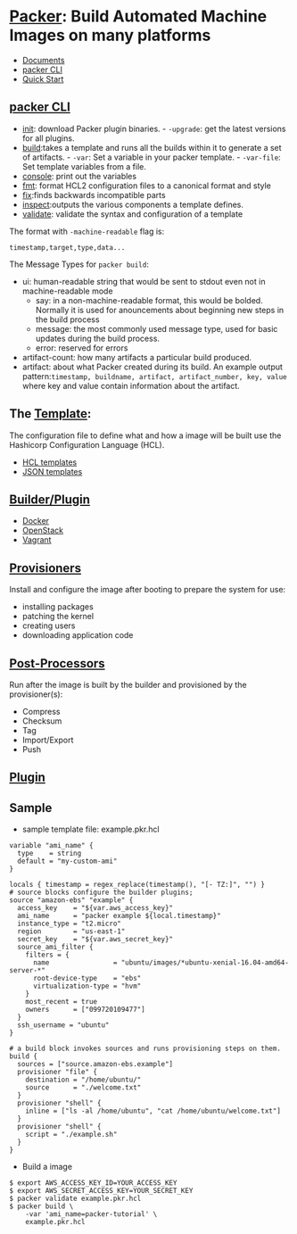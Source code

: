 # [Packer](https://www.packer.io/): Build Automated Machine Images on many platforms
- [Documents](https://www.packer.io/docs/)
- [packer CLI](https://www.packer.io/docs/commands)
- [Quick Start](https://learn.hashicorp.com/collections/packer/getting-started)

## [packer CLI](https://www.packer.io/docs/commands)
- [init](https://www.packer.io/docs/commands/init): download Packer plugin binaries.
      - ```-upgrade```: get the latest versions for all plugins.
- [build](https://www.packer.io/docs/commands/build):takes a template and runs all the builds within it to generate a set of artifacts.
      - ```-var```: Set a variable in your packer template. 
      - ```-var-file```: Set template variables from a file.   
- [console](https://www.packer.io/docs/commands/console): print out the variables
- [fmt](https://www.packer.io/docs/commands/fmt): format HCL2 configuration files to a canonical format and style
- [fix](https://www.packer.io/docs/commands/fix):finds backwards incompatible parts
- [inspect](https://www.packer.io/docs/commands/inspect):outputs the various components a template defines.
- [validate](https://www.packer.io/docs/commands/validate): validate the syntax and configuration of a template

The format with ```-machine-readable``` flag is:
```
timestamp,target,type,data...
```
 The Message Types for ```packer build```:
- ui: human-readable string that would be sent to stdout even not in machine-readable mode
     - say: in a non-machine-readable format, this would be bolded. Normally it is used for anouncements about beginning new steps in the build process
     - message: the most commonly used message type, used for basic updates during the build process.
     - error: reserved for errors
- artifact-count: how many artifacts a particular build produced.
- artifact: about what Packer created during its build. An example output pattern:```timestamp, buildname, artifact, artifact_number, key, value``` where key and value contain information about the artifact.


## The [Template](https://www.packer.io/docs/templates): 
The configuration file to define what  and how a image will be built use the Hashicorp Configuration Language (HCL). 
- [HCL templates](https://www.packer.io/docs/templates/hcl_templates)
- [JSON templates](https://www.packer.io/docs/templates/legacy_json_templates)

## [Builder/Plugin](https://www.packer.io/docs/builders)
- [Docker](https://www.packer.io/docs/builders/docker)
- [OpenStack](https://www.packer.io/docs/builders/openstack)
- [Vagrant](https://www.packer.io/docs/builders/vagrant)

## [Provisioners](https://www.packer.io/docs/provisioners)
Install and configure the image after booting to prepare the system for use:
- installing packages
- patching the kernel
- creating users
- downloading application code

## [Post-Processors](https://www.packer.io/docs/post-processors)
Run after the image is built by the builder and provisioned by the provisioner(s):
- Compress
- Checksum
- Tag
- Import/Export
- Push

## [Plugin](https://www.packer.io/docs/plugins)


## Sample
- sample template file: example.pkr.hcl
```
variable "ami_name" {
  type    = string
  default = "my-custom-ami"
}

locals { timestamp = regex_replace(timestamp(), "[- TZ:]", "") }
# source blocks configure the builder plugins;
source "amazon-ebs" "example" {
  access_key    = "${var.aws_access_key}"
  ami_name      = "packer example ${local.timestamp}"
  instance_type = "t2.micro"
  region        = "us-east-1"
  secret_key    = "${var.aws_secret_key}"
  source_ami_filter {
    filters = {
      name                = "ubuntu/images/*ubuntu-xenial-16.04-amd64-server-*"
      root-device-type    = "ebs"
      virtualization-type = "hvm"
    }
    most_recent = true
    owners      = ["099720109477"]
  }
  ssh_username = "ubuntu"
}

# a build block invokes sources and runs provisioning steps on them.
build {
  sources = ["source.amazon-ebs.example"]
  provisioner "file" {
    destination = "/home/ubuntu/"
    source      = "./welcome.txt"
  }
  provisioner "shell" {
    inline = ["ls -al /home/ubuntu", "cat /home/ubuntu/welcome.txt"]
  }
  provisioner "shell" {
    script = "./example.sh"
  }
}

```
- Build a image
```
$ export AWS_ACCESS_KEY_ID=YOUR_ACCESS_KEY
$ export AWS_SECRET_ACCESS_KEY=YOUR_SECRET_KEY
$ packer validate example.pkr.hcl
$ packer build \
    -var 'ami_name=packer-tutorial' \
    example.pkr.hcl
```

